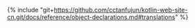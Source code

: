 {% include "git+https://github.com/cctanfujun/kotlin-web-site-cn.git/docs/reference/object-declarations.md#translations" %}
